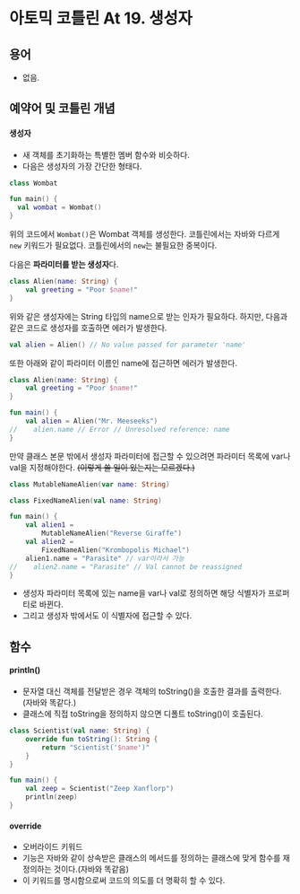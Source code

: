 # 아토믹 코틀린 At 19. 생성자

## 용어

- 없음.


## 예약어 및 코틀린 개념

#### 생성자
- 새 객체를 초기화하는 특별한 멤버 함수와 비슷하다.
- 다음은 생성자의 가장 간단한 형태다.

```kotlin
class Wombat

fun main() {
  val wombat = Wombat()
}
```

위의 코드에서 `Wombat()`은 Wombat 객체를 생성한다.
코틀린에서는 자바와 다르게 `new` 키워드가 필요없다.
코틀린에서의 `new`는 불필요한 중복이다.

다음은 **파라미터를 받는 생성자**다.

```kotlin
class Alien(name: String) {
    val greeting = "Poor $name!"
}
```

위와 같은 생성자에는 String 타입의 name으로 받는 인자가 필요하다. 
하지만, 다음과 같은 코드로 생성자를 호출하면 에러가 발생한다.

```kotlin
val alien = Alien() // No value passed for parameter 'name'
```

또한 아래와 같이 파라미터 이름인 name에 접근하면 에러가 발생한다.

```kotlin
class Alien(name: String) {
    val greeting = "Poor $name!"
}

fun main() {
    val alien = Alien("Mr. Meeseeks")
//    alien.name // Error // Unresolved reference: name
}
```

만약 클래스 본문 밖에서 생성자 파라미터에 접근할 수 있으려면 파라미터 목록에 var나 val을 지정해야한다.
~~(이렇게 쓸 일이 있는지는 모르겠다.)~~

```kotlin
class MutableNameAlien(var name: String)

class FixedNameAlien(val name: String)

fun main() {
    val alien1 = 
        MutableNameAlien("Reverse Giraffe")
    val alien2 =
        FixedNameAlien("Krombopolis Michael")
    alien1.name = "Parasite" // var이라서 가능
//    alien2.name = "Parasite" // Val cannot be reassigned
}
```

- 생성자 파라미터 목록에 있는 name을 var나 val로 정의하면 해당 식별자가 프로퍼티로 바뀐다.
- 그리고 생성자 밖에서도 이 식별자에 접근할 수 있다.



## 함수

#### println()
- 문자열 대신 객체를 전달받은 경우 객체의 toString()을 호출한 결과를 출력한다.(자바와 똑같다.)
- 클래스에 직접 toString을 정의하지 않으면 디폴트 toString()이 호출된다.

```kotlin
class Scientist(val name: String) {
    override fun toString(): String {
        return "Scientist('$name')"
    }
}

fun main() {
    val zeep = Scientist("Zeep Xanflorp")
    println(zeep)
}
```

#### override
- 오버라이드 키워드
- 기능은 자바와 같이 상속받은 클래스의 메서드를 정의하는 클래스에 맞게 함수를 재정의하는 것이다.(자바와 똑같음)
- 이 키워드를 명시함으로써 코드의 의도를 더 명확히 할 수 있다.